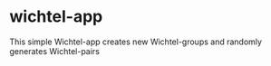 # wichtel-app
This simple Wichtel-app creates new Wichtel-groups and randomly generates Wichtel-pairs
